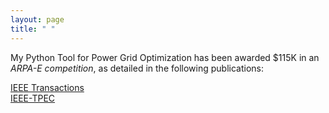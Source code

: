 ```yaml
---
layout: page
title: " "
---
```


My Python Tool for Power Grid Optimization has been awarded $115K in an  <i>ARPA-E competition</i>, as detailed in the following publications: <br>

<!-- [IEEE Transactions](https://hssharadga.github.io/assets/IEEE_TIA.pdf) <br>
[IEEE- TPEC](https://hssharadga.github.io/assets/IEEE_TPEC.pdf) -->

<a href="https://hssharadga.github.io/assets/IEEE_TIA.pdf" target="_blank">IEEE Transactions</a>  <br>
<a href="https://hssharadga.github.io/assets/IEEE_TPEC.pdf" target="_blank">IEEE-TPEC</a> 

<!-- <a href="https://raw.githubusercontent.com/hssharadga/hssharadga.github.io/main/assets/IEEE_TPEC.pdf" target="_blank">IEEE-TPEC</a>   -->
<!-- [IEEE Transactions](https://raw.githubusercontent.com/hssharadga/hssharadga.github.io/main/assets/IEEE_TIA.pdf) -->
<!-- [IEEE-TPEC](https://raw.githubusercontent.com/hssharadga/hssharadga.github.io/main/assets/IEEE_TPEC.pdf) --> 
